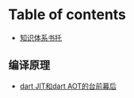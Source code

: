 # Table of contents

* [知识体系书托](README.md)

## 编译原理 <a id="compile"></a>

* [dart JIT和dart AOT的台前幕后](compile/dart-jit-he-dart-aot-de-tai-qian-mu-hou.md)

